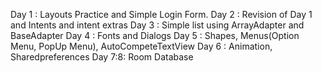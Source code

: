 
Day 1 : Layouts Practice and Simple Login Form.
Day 2 : Revision of Day 1 and Intents and intent extras
Day 3 : Simple list using ArrayAdapter and BaseAdapter
Day 4 : Fonts and Dialogs
Day 5 : Shapes, Menus(Option Menu, PopUp Menu), AutoCompeteTextView
Day 6 : Animation, Sharedpreferences
Day 7:8: Room Database
